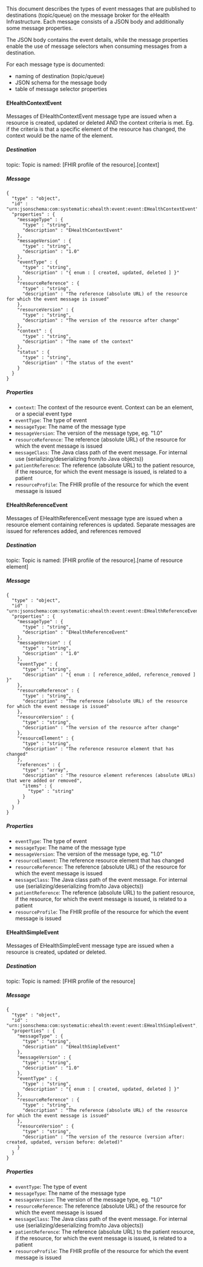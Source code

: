 This document describes the types of event messages that are published to destinations (topic/queue) on the message broker for the eHealth Infrastructure. Each message consists of a JSON body and additionally some message properties.

The JSON body contains the event details, while the message properties enable the use of message selectors when consuming messages from a destination.

For each message type is documented:
- naming of destination (topic/queue)
- JSON schema for the message body
- table of message selector properties


#### EHealthContextEvent
Messages of EHealthContextEvent message type are issued when a resource is created, updated or deleted AND the context criteria is met. Eg. if the criteria is that a specific element of the resource has changed, the context would be the name of the element.

##### Destination
topic: Topic is named: [FHIR profile of the resource].[context]

##### Message

```
{
  "type" : "object",
  "id" : "urn:jsonschema:com:systematic:ehealth:event:event:EHealthContextEvent",
  "properties" : {
    "messageType" : {
      "type" : "string",
      "description" : "EHealthContextEvent"
    },
    "messageVersion" : {
      "type" : "string",
      "description" : "1.0"
    },
    "eventType" : {
      "type" : "string",
      "description" : "{ enum : [ created, updated, deleted ] }"
    },
    "resourceReference" : {
      "type" : "string",
      "description" : "The reference (absolute URL) of the resource for which the event message is issued"
    },
    "resourceVersion" : {
      "type" : "string",
      "description" : "The version of the resource after change"
    },
    "context" : {
      "type" : "string",
      "description" : "The name of the context"
    },
    "status" : {
      "type" : "string",
      "description" : "The status of the event"
    }
  }
}
```
##### Properties
- `context`: The context of the resource event. Context can be an element, or a special event type
- `eventType`: The type of event
- `messageType`: The name of the message type
- `messageVersion`: The version of the message type, eg. "1.0"
- `resourceReference`: The reference (absolute URL) of the resource for which the event message is issued
- `messageClass`: The Java class path of the event message. For internal use (serializing/deserializing from/to Java objects))
- `patientReference`: The reference (absolute URL) to the patient resource, if the resource, for which the event message is issued, is related to a patient
- `resourceProfile`: The FHIR profile of the resource for which the event message is issued


#### EHealthReferenceEvent
Messages of EHealthReferenceEvent message type are issued when a resource element containing references is updated. Separate messages are issued for references added, and references removed

##### Destination
topic: Topic is named: [FHIR profile of the resource].[name of resource element]

##### Message

```
{
  "type" : "object",
  "id" : "urn:jsonschema:com:systematic:ehealth:event:event:EHealthReferenceEvent",
  "properties" : {
    "messageType" : {
      "type" : "string",
      "description" : "EHealthReferenceEvent"
    },
    "messageVersion" : {
      "type" : "string",
      "description" : "1.0"
    },
    "eventType" : {
      "type" : "string",
      "description" : "{ enum : [ reference_added, reference_removed ] }"
    },
    "resourceReference" : {
      "type" : "string",
      "description" : "The reference (absolute URL) of the resource for which the event message is issued"
    },
    "resourceVersion" : {
      "type" : "string",
      "description" : "The version of the resource after change"
    },
    "resourceElement" : {
      "type" : "string",
      "description" : "The reference resource element that has changed"
    },
    "references" : {
      "type" : "array",
      "description" : "The resource element references (absolute URLs) that were added or removed",
      "items" : {
        "type" : "string"
      }
    }
  }
}
```
##### Properties
- `eventType`: The type of event
- `messageType`: The name of the message type
- `messageVersion`: The version of the message type, eg. "1.0"
- `resourceElement`: The reference resource element that has changed
- `resourceReference`: The reference (absolute URL) of the resource for which the event message is issued
- `messageClass`: The Java class path of the event message. For internal use (serializing/deserializing from/to Java objects))
- `patientReference`: The reference (absolute URL) to the patient resource, if the resource, for which the event message is issued, is related to a patient
- `resourceProfile`: The FHIR profile of the resource for which the event message is issued


#### EHealthSimpleEvent
Messages of EHealthSimpleEvent message type are issued when a resource is created, updated or deleted.

##### Destination
topic: Topic is named: [FHIR profile of the resource]

##### Message

```
{
  "type" : "object",
  "id" : "urn:jsonschema:com:systematic:ehealth:event:event:EHealthSimpleEvent",
  "properties" : {
    "messageType" : {
      "type" : "string",
      "description" : "EHealthSimpleEvent"
    },
    "messageVersion" : {
      "type" : "string",
      "description" : "1.0"
    },
    "eventType" : {
      "type" : "string",
      "description" : "{ enum : [ created, updated, deleted ] }"
    },
    "resourceReference" : {
      "type" : "string",
      "description" : "The reference (absolute URL) of the resource for which the event message is issued"
    },
    "resourceVersion" : {
      "type" : "string",
      "description" : "The version of the resource (version after: created, updated, version before: deleted)"
    }
  }
}
```
##### Properties
- `eventType`: The type of event
- `messageType`: The name of the message type
- `messageVersion`: The version of the message type, eg. "1.0"
- `resourceReference`: The reference (absolute URL) of the resource for which the event message is issued
- `messageClass`: The Java class path of the event message. For internal use (serializing/deserializing from/to Java objects))
- `patientReference`: The reference (absolute URL) to the patient resource, if the resource, for which the event message is issued, is related to a patient
- `resourceProfile`: The FHIR profile of the resource for which the event message is issued


